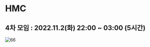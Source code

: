 # HMC
## 4차 모임 :  2022.11.2(화) 22:00 ~ 03:00 (5시간)
![66](https://user-images.githubusercontent.com/80819675/200298094-74efd491-11b1-4875-852a-049c17178fcd.jpg)
